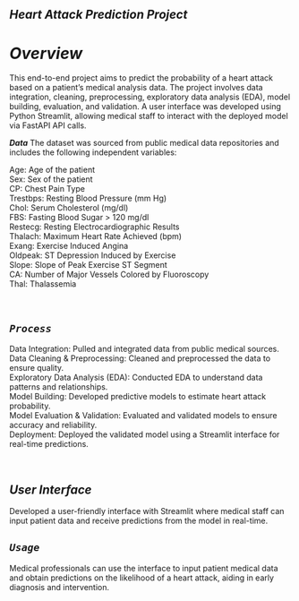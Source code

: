 ## _Heart Attack Prediction Project_

# _Overview_
This end-to-end project aims to predict the probability of a heart attack based on a patient’s medical analysis data. The project involves data integration, cleaning, preprocessing, exploratory data analysis (EDA), model building, evaluation, and validation. A user interface was developed using Python Streamlit, allowing medical staff to interact with the deployed model via FastAPI API calls.

***Data***
The dataset was sourced from public medical data repositories and includes the following independent variables: </br>

Age: Age of the patient </br>
Sex: Sex of the patient </br>
CP: Chest Pain Type </br>
Trestbps: Resting Blood Pressure (mm Hg) </br>
Chol: Serum Cholesterol (mg/dl) </br>
FBS: Fasting Blood Sugar > 120 mg/dl </br>
Restecg: Resting Electrocardiographic Results </br>
Thalach: Maximum Heart Rate Achieved (bpm) </br>
Exang: Exercise Induced Angina </br>
Oldpeak: ST Depression Induced by Exercise </br>
Slope: Slope of Peak Exercise ST Segment </br>
CA: Number of Major Vessels Colored by Fluoroscopy </br>
Thal: Thalassemia </br>

</br>

## _`Process`_
Data Integration: Pulled and integrated data from public medical sources. </br>
Data Cleaning & Preprocessing: Cleaned and preprocessed the data to ensure quality. </br>
Exploratory Data Analysis (EDA): Conducted EDA to understand data patterns and relationships. </br>
Model Building: Developed predictive models to estimate heart attack probability. </br>
Model Evaluation & Validation: Evaluated and validated models to ensure accuracy and reliability. </br>
Deployment: Deployed the validated model using a Streamlit interface for real-time predictions. </br>

</br>
<b><h2><i>User Interface</i></h2></b>
Developed a user-friendly interface with Streamlit where medical staff can input patient data and receive predictions from the model in real-time.

</br>

## _`Usage`_
Medical professionals can use the interface to input patient medical data and obtain predictions on the likelihood of a heart attack, aiding in early diagnosis and intervention.
